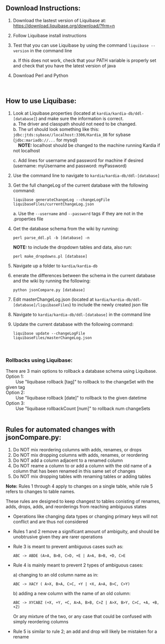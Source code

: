 ## Download Instructions:
1. Download the lastest version of Liquibase at: https://download.liquibase.org/download/?frm=n
2. Follow Liquibase install instructions
3. Test that you can use Liquibase by using the command ```liquibase --version``` in the command line

	a. If this does not work, check that your PATH variable is properly set and check that you have the latest version of java
4. Download Perl and Python  
<br>

## How to use Liquibase:
1. Look at Liquibase.properties (located at ```kardia/kardia-db/ddl-[database]```) and make sure the information is correct.  
  a. The driver and classpath should not need to be changed.  
  b. The url should look something like this: ```jdbc:jtds:sybase//localhost:3306/Kardia_DB``` for sybase (```jdbc:mariadb://...``` for mysql)  
  &nbsp;&nbsp;&nbsp;&nbsp;**NOTE:** localhost should be changed to the machine running Kardia if not localhost

	c. Add lines for username and password for machine if desired (username: myUsername and password: myPassword)  
2. Use the command line to navigate to ```kardia/kardia-db/ddl-[database]```
3. Get the full changeLog of the current database with the following command: 
	```
	liquibase generateChangeLog --changeLogFile liquibaseFiles/currentChangeLog.json
	``` 
	a. Use  the ```--username``` and ```--password``` tags if they are not in the .properties file
4. Get the database schema from the wiki by running:  
	```
	perl parse_ddl.pl -b [database] -n
	```
	**NOTE:** to include the dropdown tables and data, also run: 
	```
	perl make_dropdowns.pl [database]
	```
5. Navigate up a folder to ```kardia/kardia-db```
6. enerate the differences between the schema in the current database and the wiki by running the following:
	```
	python jsonCompare.py [database]
	```
7. Edit masterChangeLog.json (located at ```kardia/kardia-db/ddl-[database]/liquibaseFiles```) to include the newly created json file
8. Navigate to ```kardia/kardia-db/ddl-[database]``` in the command line
9. Update the current database with the following command:
	```
	liquibase update --changeLogFile liquibaseFiles/masterChangeLog.json
	```
<br>

### Rollbacks using Liquibase:
There are 3 main options to rollback a database schema using Liquibase.  
Option 1:  
&nbsp;&nbsp;&nbsp;&nbsp;&nbsp;&nbsp;&nbsp;&nbsp;Use "liquibase rollback [tag]" to rollback to the changeSet with the given tag  
Option 2:  
&nbsp;&nbsp;&nbsp;&nbsp;&nbsp;&nbsp;&nbsp;&nbsp;Use "liquibase rollback [date]" to rollback to the given datetime  
Option 3:  
&nbsp;&nbsp;&nbsp;&nbsp;&nbsp;&nbsp;&nbsp;&nbsp;Use "liquibase rollbackCount [num]" to rollback num changeSets  
<br>
## Rules for automated changes with jsonCompare.py:
1. Do NOT mix reordering columns with adds, renames, or drops
2. Do NOT mix dropping columns with adds, renames, or reordering
3. Do NOT add a column adjacent to a renamed column
4. Do NOT reame a column to or add a column with the old name of a column that has been renamed in this same set of changes
5. Do NOT mix dropping tables with renaming tables or adding tables

**Note:** Rules 1 through 4 apply to changes on a single table, while rule 5 refers to changes to table names.

 These rules are designed to keep changest to tables conisting of renames, adds, drops, adds, and reorderings from reaching ambiguous states
- Operations like changing data types or changing primary keys will not conflict and are thus not considered
- Rules 1 and 2 remove a significant amount of ambiguity, and should be unobtrusive given they are rarer operations
- Rule 3 is meant to prevent ambiguous cases such as:
	```
	ABC -> ABDE (A>A, B>B, C>D, +E | A>A, B>B, +D, C>E
	```
- Rule 4 is mainly meant to prevent 2 types of ambiguous cases:

	a) changing to an old column name as in:
	```
	ABC -> XACY ( A>X, B>A, C>C, +Y | +X, A>A, B>C, C>Y)
	```
	b) adding a new column with the name of an old column:
	```
	ABC -> XYCABZ (+X, +Y, +C, A>A, B>B, C>Z | A>X, B>Y, C>C, +A, +B, +Z)
	```
	Or any mixture of the two, or any case that could be confused with simply reordering columns
- Rule 5 is similar to rule 2; an add and drop will likely be mistaken for a rename